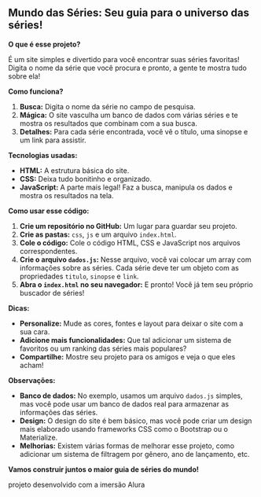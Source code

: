 ## Mundo das Séries: Seu guia para o universo das séries! 

**O que é esse projeto?**

É um site simples e divertido para você encontrar suas séries favoritas!  Digita o nome da série que você procura e pronto, a gente te mostra tudo sobre ela! 

**Como funciona?**

1. **Busca:** Digita o nome da série no campo de pesquisa.
2. **Mágica:** O site vasculha um banco de dados com várias séries e te mostra os resultados que combinam com a sua busca.
3. **Detalhes:** Para cada série encontrada, você vê o título, uma sinopse e um link para assistir.

**Tecnologias usadas:**

* **HTML:** A estrutura básica do site.
* **CSS:** Deixa tudo bonitinho e organizado.
* **JavaScript:** A parte mais legal! Faz a busca, manipula os dados e mostra os resultados na tela.

**Como usar esse código:**

1. **Crie um repositório no GitHub:** Um lugar para guardar seu projeto.
2. **Crie as pastas:** `css`, `js` e um arquivo `index.html`.
3. **Cole o código:** Cole o código HTML, CSS e JavaScript nos arquivos correspondentes.
4. **Crie o arquivo `dados.js`:** Nesse arquivo, você vai colocar um array com informações sobre as séries. Cada série deve ter um objeto com as propriedades `titulo`, `sinopse` e `link`.
5. **Abra o `index.html` no seu navegador:** E pronto! Você já tem seu próprio buscador de séries!

**Dicas:**

* **Personalize:** Mude as cores, fontes e layout para deixar o site com a sua cara.
* **Adicione mais funcionalidades:** Que tal adicionar um sistema de favoritos ou um ranking das séries mais populares?
* **Compartilhe:** Mostre seu projeto para os amigos e veja o que eles acham!

**Observações:**

* **Banco de dados:** No exemplo, usamos um arquivo `dados.js` simples, mas você pode usar um banco de dados real para armazenar as informações das séries.
* **Design:** O design do site é bem básico, mas você pode criar um design mais elaborado usando frameworks CSS como o Bootstrap ou o Materialize.
* **Melhorias:** Existem várias formas de melhorar esse projeto, como adicionar um sistema de filtragem por gênero, ano de lançamento, etc.

**Vamos construir juntos o maior guia de séries do mundo!** 

projeto desenvolvido com a imersão Alura



